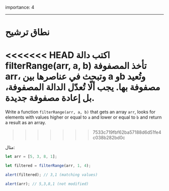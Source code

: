 importance: 4

---

# نطاق ترشيح

<<<<<<< HEAD
اكتب دالة filterRange(arr, a, b)‎ تأخذ المصفوفة arr، وتبحث في عناصرها بين a وb وتُعيد مصفوفة بها. يجب ألّا تُعدّل الدالة المصفوفة، بل إعادة مصفوفة جديدة.
=======
Write a function `filterRange(arr, a, b)` that gets an array `arr`, looks for elements with values higher or equal to `a` and lower or equal to `b` and return a result as an array.
>>>>>>> 7533c719fbf62ba57188d6d51fe4c038b282bd0c

مثال:

```js
let arr = [5, 3, 8, 1];

let filtered = filterRange(arr, 1, 4);

alert(filtered); // 3,1 (matching values)

alert(arr); // 5,3,8,1 (not modified)
```
